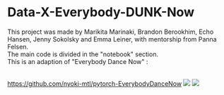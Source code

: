 # Data-X-Everybody-DUNK-Now
This project was made by Marikita Marinaki, Brandon Berookhim, Echo Hansen, Jenny Sokolsky and Emma Leiner, with mentorship from Panna Felsen. <br />
The main code is divided in the "notebook" section.<br />
This is an adaption of "Everybody Dance Now" :<br /><br />

https://github.com/nyoki-mtl/pytorch-EverybodyDanceNow
![](output_jenny.gif)
![](output_jenny2.gif)
